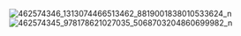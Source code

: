![462574346_1313074466513462_8819001838010533624_n](https://github.com/user-attachments/assets/8314623c-35ff-478b-a0f4-a434ce458826)
![462574345_978178621027035_5068703204860699982_n](https://github.com/user-attachments/assets/7a543b46-8704-477b-b6e1-b9e2e7b27b29)
